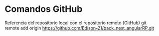 # Comandos GitHub
Referencia del repositorio local con el repositorio remoto (GitHub)
git remote add origin https://github.com/Edison-21/back_nest_angularRP.git